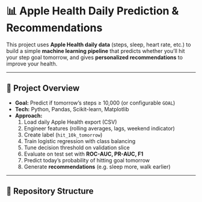 # 📊 Apple Health Daily Prediction & Recommendations

This project uses **Apple Health daily data** (steps, sleep, heart rate, etc.) to build a simple **machine learning pipeline** that predicts whether you’ll hit your step goal tomorrow, and gives **personalized recommendations** to improve your health.

---

## 🚀 Project Overview

- **Goal:** Predict if tomorrow’s steps ≥ 10,000 (or configurable `GOAL`)  
- **Tech:** Python, Pandas, Scikit-learn, Matplotlib  
- **Approach:**  
  1. Load daily Apple Health export (CSV)  
  2. Engineer features (rolling averages, lags, weekend indicator)  
  3. Create label (`hit_10k_tomorrow`)  
  4. Train logistic regression with class balancing  
  5. Tune decision threshold on validation slice  
  6. Evaluate on test set with **ROC-AUC, PR-AUC, F1**  
  7. Predict today’s probability of hitting goal tomorrow  
  8. Generate **recommendations** (e.g. sleep more, walk earlier)  

---

## 📂 Repository Structure

